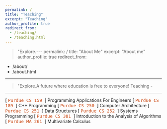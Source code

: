```yaml
---
permalink: /
title: "Teaching"
excerpt: "Teaching"
author_profile: true
redirect_from: 
  - /teaching/
  - /teaching.html
---
```


> "Explore.<span style="font-style: normal">---
permalink: /
title: "About Me"
excerpt: "About me"
author_profile: true
redirect_from: 
  - /about/
  - /about.html
---

> "Explore.<span style="font-style: normal">A future where education is free to everyone!
Teaching -
------  
[ <span style="font-family:'Lucida Console', monospace;color: #cb4b16;"> Purdue CS 159 </span> ]  Programming Applications For Engineers
[ <span style="font-family:'Lucida Console', monospace;color: #cb4b16;"> Purdue CS 189 </span> ]  C++ Programming
[ <span style="font-family:'Lucida Console', monospace;color: #cb4b16;"> Purdue CS 250 </span> ]  Computer Architecture
[ <span style="font-family:'Lucida Console', monospace;color: #cb4b16;"> Purdue CS 251 </span> ]  Data Structures 
[ <span style="font-family:'Lucida Console', monospace;color: #cb4b16;"> Purdue CS 252 </span> ]  Systems Programming
[ <span style="font-family:'Lucida Console', monospace;color: #cb4b16;"> Purdue CS 381 </span> ]  Introduction to the Analysis of Algorithms
[ <span style="font-family:'Lucida Console', monospace;color: #cb4b16;"> Purdue MA 261 </span> ]  Multivariate Calculus
